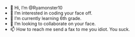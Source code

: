 - 👋 Hi, I’m @Ryamonster10
- 👀 I’m interested in coding your face off.
- 🌱 I’m currently learning 6th grade.
- 💞️ I’m looking to collaborate on your face.
- 📫 How to reach me send a fax to me you idiot.
You suck.
